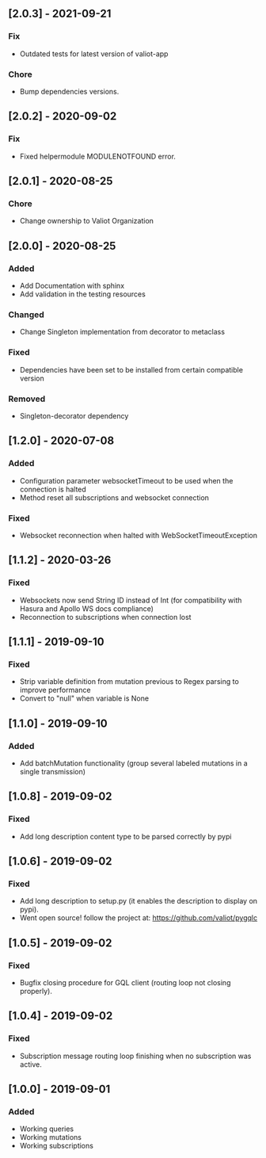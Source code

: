 ## [2.0.3] - 2021-09-21

### Fix
- Outdated tests for latest version of valiot-app

### Chore
- Bump dependencies versions.

## [2.0.2] - 2020-09-02
### Fix
- Fixed helpermodule MODULENOTFOUND error.

## [2.0.1] - 2020-08-25
### Chore
- Change ownership to Valiot Organization

## [2.0.0] - 2020-08-25
### Added
- Add Documentation with sphinx
- Add validation in the testing resources
### Changed
- Change Singleton implementation from decorator to metaclass
### Fixed
- Dependencies have been set to be installed from certain compatible version
### Removed
- Singleton-decorator dependency

## [1.2.0] - 2020-07-08
### Added
- Configuration parameter websocketTimeout to be used when the connection is halted
- Method reset all subscriptions and websocket connection
### Fixed
- Websocket reconnection when halted with WebSocketTimeoutException

## [1.1.2] - 2020-03-26
### Fixed
- Websockets now send String ID instead of Int (for compatibility with Hasura and Apollo WS docs compliance)
- Reconnection to subscriptions when connection lost

## [1.1.1] - 2019-09-10
### Fixed
- Strip variable definition from mutation previous to Regex parsing to improve performance
- Convert to "null" when variable is None

## [1.1.0] - 2019-09-10
### Added
- Add batchMutation functionality (group several labeled mutations in a single transmission)

## [1.0.8] - 2019-09-02
### Fixed
- Add long description content type to be parsed correctly by pypi

## [1.0.6] - 2019-09-02
### Fixed
- Add long description to setup.py (it enables the description to display on pypi).
- Went open source! follow the project at: https://github.com/valiot/pygqlc

## [1.0.5] - 2019-09-02
### Fixed
- Bugfix closing procedure for GQL client (routing loop not closing properly).

## [1.0.4] - 2019-09-02
### Fixed
- Subscription message routing loop finishing when no subscription was active.

## [1.0.0] - 2019-09-01
### Added
- Working queries
- Working mutations
- Working subscriptions
